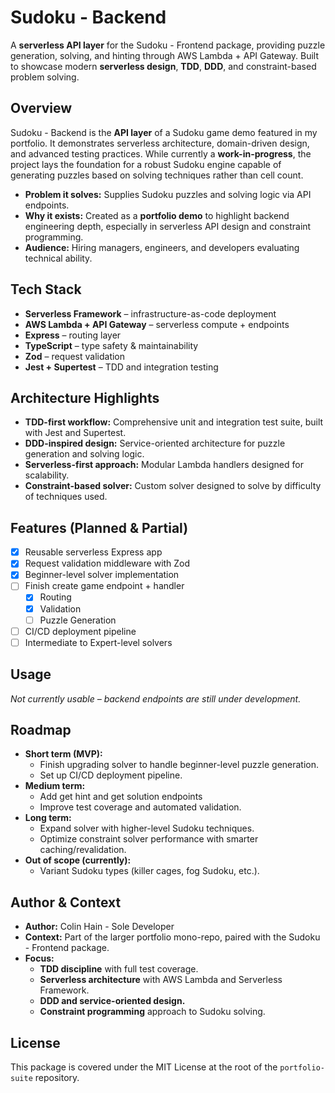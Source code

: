 # Sudoku - Backend

A **serverless API layer** for the Sudoku - Frontend package, providing puzzle generation, solving, and hinting through AWS Lambda + API Gateway. Built to showcase modern **serverless design**, **TDD**, **DDD**, and constraint-based problem solving.

## Overview
Sudoku - Backend is the **API layer** of a Sudoku game demo featured in my portfolio. It demonstrates serverless architecture, domain-driven design, and advanced testing practices. While currently a **work-in-progress**, the project lays the foundation for a robust Sudoku engine capable of generating puzzles based on solving techniques rather than cell count.

- **Problem it solves:** Supplies Sudoku puzzles and solving logic via API endpoints.
- **Why it exists:** Created as a **portfolio demo** to highlight backend engineering depth, especially in serverless API design and constraint programming.
- **Audience:** Hiring managers, engineers, and developers evaluating technical ability.

## Tech Stack
- **Serverless Framework** – infrastructure-as-code deployment
- **AWS Lambda + API Gateway** – serverless compute + endpoints
- **Express** – routing layer
- **TypeScript** – type safety & maintainability
- **Zod** – request validation
- **Jest + Supertest** – TDD and integration testing

## Architecture Highlights
- **TDD-first workflow:** Comprehensive unit and integration test suite, built with Jest and Supertest.
- **DDD-inspired design:** Service-oriented architecture for puzzle generation and solving logic.
- **Serverless-first approach:** Modular Lambda handlers designed for scalability.
- **Constraint-based solver:** Custom solver designed to solve by difficulty of techniques used.

## Features (Planned & Partial)
 - [x] Reusable serverless Express app
 - [x] Request validation middleware with Zod
 - [x] Beginner-level solver implementation
 - [ ] Finish create game endpoint + handler
	 - [x] Routing
	 - [x] Validation
	 - [ ] Puzzle Generation
 - [ ] CI/CD deployment pipeline
 - [ ] Intermediate to Expert-level solvers

## Usage
_Not currently usable – backend endpoints are still under development._

## Roadmap  
- **Short term (MVP):**  
  - Finish upgrading solver to handle beginner-level puzzle generation.
  - Set up CI/CD deployment pipeline.
- **Medium term:**  
  - Add get hint and get solution endpoints
  - Improve test coverage and automated validation.
- **Long term:**
  - Expand solver with higher-level Sudoku techniques.  
  - Optimize constraint solver performance with smarter caching/revalidation.  
- **Out of scope (currently):**  
  - Variant Sudoku types (killer cages, fog Sudoku, etc.).  

## Author & Context  
- **Author:** Colin Hain - Sole Developer
- **Context:** Part of the larger portfolio mono-repo, paired with the Sudoku - Frontend package.  
- **Focus:**  
  - **TDD discipline** with full test coverage.  
  - **Serverless architecture** with AWS Lambda and Serverless Framework.  
  - **DDD and service-oriented design.**  
  - **Constraint programming** approach to Sudoku solving.  

## License  
This package is covered under the MIT License at the root of the `portfolio-suite` repository. 
